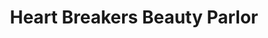 ---
title: "Heart Breakers Beauty Parlor"
url: /junction-city/heart-breakers-beauty-parlor/
shop: beauty
---